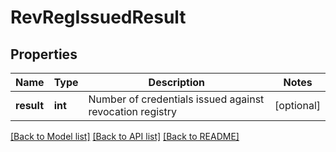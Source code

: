 # RevRegIssuedResult


## Properties
Name | Type | Description | Notes
------------ | ------------- | ------------- | -------------
**result** | **int** | Number of credentials issued against revocation registry | [optional] 

[[Back to Model list]](../README.md#documentation-for-models) [[Back to API list]](../README.md#documentation-for-api-endpoints) [[Back to README]](../README.md)


